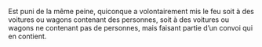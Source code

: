 Est puni de la même peine, quiconque a volontairement mis le feu soit à des voitures ou wagons contenant des personnes, soit à des voitures ou wagons ne contenant pas de personnes, mais faisant partie d’un convoi qui en contient.